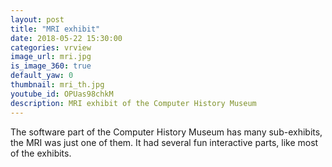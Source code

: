 ```yaml
---
layout: post
title: "MRI exhibit"
date: 2018-05-22 15:30:00
categories: vrview
image_url: mri.jpg
is_image_360: true
default_yaw: 0
thumbnail: mri_th.jpg
youtube_id: OPUas98chkM
description: MRI exhibit of the Computer History Museum
---
```

The software part of the Computer History Museum has many sub-exhibits, the MRI was just one of them. It had several fun interactive parts, like most of the exhibits.
